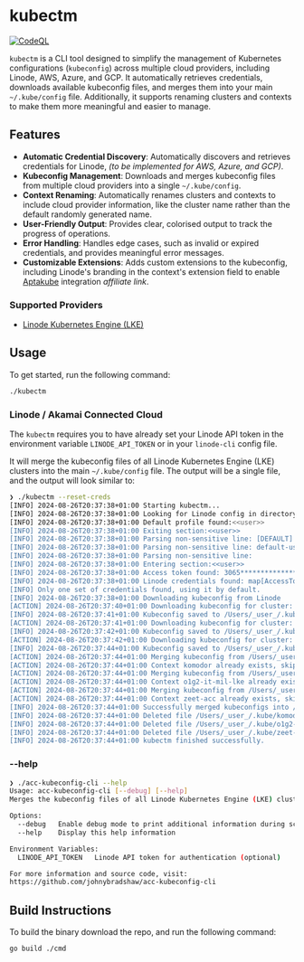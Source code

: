 # kubectm

[![CodeQL](https://github.com/johnybradshaw/kubectm/actions/workflows/github-code-scanning/codeql/badge.svg)](https://github.com/johnybradshaw/kubectm/actions/workflows/github-code-scanning/codeql)

`kubectm` is a CLI tool designed to simplify the management of Kubernetes configurations (`kubeconfig`) across multiple cloud providers, including Linode, AWS, Azure, and GCP. It automatically retrieves credentials, downloads available kubeconfig files, and merges them into your main `~/.kube/config` file. Additionally, it supports renaming clusters and contexts to make them more meaningful and easier to manage.

## Features

- **Automatic Credential Discovery**: Automatically discovers and retrieves credentials for Linode, *(to be implemented for AWS, Azure, and GCP)*.
- **Kubeconfig Management**: Downloads and merges kubeconfig files from multiple cloud providers into a single `~/.kube/config`.
- **Context Renaming**: Automatically renames clusters and contexts to include cloud provider information, like the cluster name rather than the default randomly generated name.
- **User-Friendly Output**: Provides clear, colorised output to track the progress of operations.
- **Error Handling**: Handles edge cases, such as invalid or expired credentials, and provides meaningful error messages.
- **Customizable Extensions**: Adds custom extensions to the kubeconfig, including Linode's branding in the context's extension field to enable [Aptakube](https://aptakube.com/?ref=johnybradshaw) integration *affiliate link*.

### Supported Providers

- [Linode Kubernetes Engine (LKE)](https://www.linode.com/products/kubernetes/?utm_medium=website&utm_source=github-johnybradshaw)

## Usage

To get started, run the following command:

```bash
./kubectm
```

### Linode / Akamai Connected Cloud

The `kubectm` requires you to have already set your Linode API token in the environment variable `LINODE_API_TOKEN` or in your `linode-cli` config file.

It will merge the kubeconfig files of all Linode Kubernetes Engine (LKE) clusters into the main `~/.kube/config` file. The output will be a single file, and the output will look similar to:

```bash
❯ ./kubectm --reset-creds
[INFO] 2024-08-26T20:37:38+01:00 Starting kubectm...
[INFO] 2024-08-26T20:37:38+01:00 Looking for Linode config in directory: /Users/_user_/.config/linode-cli
[INFO] 2024-08-26T20:37:38+01:00 Default profile found:<<user>>
[INFO] 2024-08-26T20:37:38+01:00 Exiting section:<<user>>
[INFO] 2024-08-26T20:37:38+01:00 Parsing non-sensitive line: [DEFAULT]
[INFO] 2024-08-26T20:37:38+01:00 Parsing non-sensitive line: default-user =<<user>>
[INFO] 2024-08-26T20:37:38+01:00 Parsing non-sensitive line:
[INFO] 2024-08-26T20:37:38+01:00 Entering section:<<user>>
[INFO] 2024-08-26T20:37:38+01:00 Access token found: 3065********************************************************dbd7
[INFO] 2024-08-26T20:37:38+01:00 Linode credentials found: map[AccessToken:3065********************************************************dbd7]
[INFO] Only one set of credentials found, using it by default.
[INFO] 2024-08-26T20:37:38+01:00 Downloading kubeconfig from Linode
[ACTION] 2024-08-26T20:37:40+01:00 Downloading kubeconfig for cluster: o1g2-it-mil-lke
[INFO] 2024-08-26T20:37:41+01:00 Kubeconfig saved to /Users/_user_/.kube/o1g2-it-mil-lke-kubeconfig.yaml
[ACTION] 2024-08-26T20:37:41+01:00 Downloading kubeconfig for cluster: komodor
[INFO] 2024-08-26T20:37:42+01:00 Kubeconfig saved to /Users/_user_/.kube/komodor-kubeconfig.yaml
[ACTION] 2024-08-26T20:37:42+01:00 Downloading kubeconfig for cluster: zeet-acc
[INFO] 2024-08-26T20:37:44+01:00 Kubeconfig saved to /Users/_user_/.kube/zeet-acc-kubeconfig.yaml
[ACTION] 2024-08-26T20:37:44+01:00 Merging kubeconfig from /Users/_user_/.kube/komodor-kubeconfig.yaml
[ACTION] 2024-08-26T20:37:44+01:00 Context komodor already exists, skipping...
[ACTION] 2024-08-26T20:37:44+01:00 Merging kubeconfig from /Users/_user_/.kube/o1g2-it-mil-lke-kubeconfig.yaml
[ACTION] 2024-08-26T20:37:44+01:00 Context o1g2-it-mil-lke already exists, skipping...
[ACTION] 2024-08-26T20:37:44+01:00 Merging kubeconfig from /Users/_user_/.kube/zeet-acc-kubeconfig.yaml
[ACTION] 2024-08-26T20:37:44+01:00 Context zeet-acc already exists, skipping...
[INFO] 2024-08-26T20:37:44+01:00 Successfully merged kubeconfigs into /Users/_user_/.kube/config
[INFO] 2024-08-26T20:37:44+01:00 Deleted file /Users/_user_/.kube/komodor-kubeconfig.yaml
[INFO] 2024-08-26T20:37:44+01:00 Deleted file /Users/_user_/.kube/o1g2-it-mil-lke-kubeconfig.yaml
[INFO] 2024-08-26T20:37:44+01:00 Deleted file /Users/_user_/.kube/zeet-acc-kubeconfig.yaml
[INFO] 2024-08-26T20:37:44+01:00 kubectm finished successfully.
```

### --help

```bash
❯ ./acc-kubeconfig-cli --help
Usage: acc-kubeconfig-cli [--debug] [--help]
Merges the kubeconfig files of all Linode Kubernetes Engine (LKE) clusters into a single file.

Options:
  --debug   Enable debug mode to print additional information during script execution
  --help    Display this help information

Environment Variables:
  LINODE_API_TOKEN   Linode API token for authentication (optional)

For more information and source code, visit:
https://github.com/johnybradshaw/acc-kubeconfig-cli
```

## Build Instructions

To build the binary download the repo, and run the following command:

```bash
go build ./cmd
```
